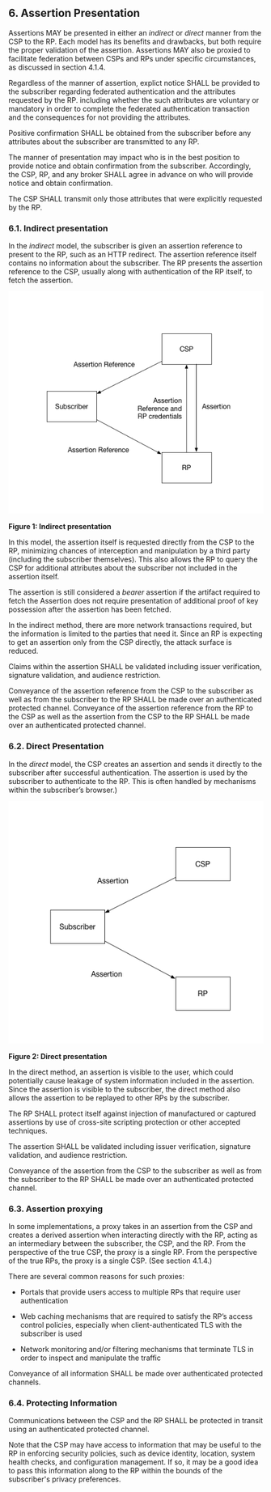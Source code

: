 <a name="sec6"></a>

## 6. Assertion Presentation

Assertions MAY be presented in either an *indirect* or *direct* manner from the CSP to the RP. Each model has its benefits and drawbacks, but both require the proper validation of the assertion. Assertions MAY also be proxied to facilitate federation between CSPs and RPs under specific circumstances, as discussed in section 4.1.4.

Regardless of the manner of assertion, explict notice SHALL be provided to the subscriber regarding federated authentication and the attributes requested by the RP.  including whether the such attributes are voluntary or mandatory in order to complete the federated authentication transaction and the consequences for not providing the attributes. 

Positive confirmation SHALL be obtained from the subscriber before any attributes about the subscriber are transmitted to any RP. 

The manner of presentation may impact who is in the best position to provide notice and obtain confirmation from the subscriber. Accordingly, the CSP, RP, and any broker SHALL agree in advance on who will provide notice and obtain confirmation.

The CSP SHALL transmit only those attributes that were explicitly requested by the RP.

### 6.1. Indirect presentation

In the *indirect* model, the subscriber is given an assertion reference to present to the RP, such as an HTTP redirect. The assertion reference itself contains no information about the subscriber. The RP presents the assertion reference to the CSP, usually along with authentication of the RP itself, to fetch the assertion. 

![Figure 1: Indirect presentation](sp800-63c/media/indirect.png)

**Figure 1: Indirect presentation**

In this model, the assertion itself is requested directly from the CSP to the RP, minimizing chances of interception and manipulation by a third party (including the subscriber themselves). This also allows the RP to query the CSP for additional attributes about the subscriber not included in the assertion itself.

The assertion is still considered a *bearer* assertion if the artifact required to fetch the Assertion does not require presentation of additional proof of key possession after the assertion has been fetched.

In the indirect method, there are more network transactions required, but the information is limited to the parties that need it. Since an RP is expecting to get an assertion only from the CSP directly, the attack surface is reduced.

Claims within the assertion SHALL be validated including issuer verification, signature validation, and audience restriction.

Conveyance of the assertion reference from the CSP to the subscriber as well as from the subscriber to the RP SHALL be made over an authenticated protected channel. Conveyance of the assertion reference from the RP to the CSP as well as the assertion from the CSP to the RP SHALL be made over an authenticated protected channel.

### 6.2. Direct Presentation

In the *direct* model, the CSP creates an assertion and sends it directly to the subscriber after successful authentication. The assertion is used by the subscriber to authenticate to the RP. This is often handled by mechanisms within the subscriber’s browser.) 

![Figure 2: Direct presentation](sp800-63c/media/direct.png)

**Figure 2: Direct presentation**

In the direct method, an assertion is visible to the user, which could potentially cause leakage of system information included in the assertion. Since the assertion is visible to the subscriber, the direct method also allows the assertion to be replayed to other RPs by the subscriber. 

The RP SHALL protect itself against injection of manufactured or captured assertions by use of cross-site scripting protection or other accepted techniques. 

The assertion SHALL be validated including issuer verification, signature validation, and audience restriction.

Conveyance of the assertion from the CSP to the subscriber as well as from the subscriber to the RP SHALL be made over an authenticated protected channel.

### 6.3. Assertion proxying

In some implementations, a proxy takes in an assertion from the CSP and creates a derived assertion when interacting directly with the RP, acting as an intermediary between the subscriber, the CSP, and the RP. From the perspective of the true CSP, the proxy is a single RP. From the perspective of the true RPs, the proxy is a single CSP. (See section 4.1.4.) 

There are several common reasons for such proxies:

- Portals that provide users access to multiple RPs that require user authentication

- Web caching mechanisms that are required to satisfy the RP’s access control policies, especially when client-authenticated TLS with the subscriber is used

- Network monitoring and/or filtering mechanisms that terminate TLS in order to inspect and manipulate the traffic

Conveyance of all information SHALL be made over authenticated protected channels.

### 6.4. Protecting Information

Communications between the CSP and the RP SHALL be protected in transit using an authenticated protected channel.

Note that the CSP may have access to information that may be useful to the RP in enforcing security policies, such as device identity, location, system health checks, and configuration management. If so, it may be a good idea to pass this information along to the RP within the bounds of the subscriber's privacy preferences.


